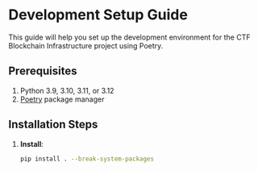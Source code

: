 # Development Setup Guide

This guide will help you set up the development environment for the CTF Blockchain Infrastructure project using Poetry.

## Prerequisites

1. Python 3.9, 3.10, 3.11, or 3.12
2. [Poetry](https://python-poetry.org/) package manager

## Installation Steps

1. **Install**:
   ```bash
   pip install . --break-system-packages
   ```